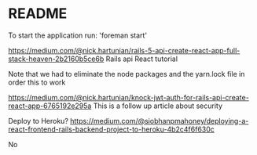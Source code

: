 # README


To start the application run: 'foreman start'

https://medium.com/@nick.hartunian/rails-5-api-create-react-app-full-stack-heaven-2b2160b5ce6b
Rails api React tutorial

Note that we had to eliminate the node packages and the yarn.lock file in order
  this to work
  
  
https://medium.com/@nick.hartunian/knock-jwt-auth-for-rails-api-create-react-app-6765192e295a
 This is a follow up article about security



Deploy to Heroku?
https://medium.com/@siobhanpmahoney/deploying-a-react-frontend-rails-backend-project-to-heroku-4b2c4f6f630c


No
